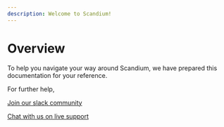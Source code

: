 ```yaml
---
description: Welcome to Scandium!
---
```


# Overview

To help you navigate your way around Scandium, we have prepared this documentation for your reference.

For further help,&#x20;

[Join our slack community](https://join.slack.com/t/scandiumcommunity/shared\_invite/zt-22yqencvp-K2l6IfNsL5ig\~Je4D3nGyA)

[Chat with us on live support](https://tawk.to/chat/63d113c447425128790f8e62/1gnkbaeq4)
